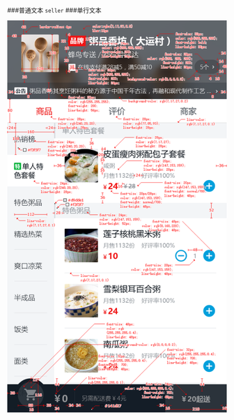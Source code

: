 
###普通文本
`seller`
###单行文本

![pic1](https://github.com/shellyxiao48/seller/blob/master/PSD/%E5%A4%96%E5%8D%9601_%E5%95%86%E5%93%81%E9%A1%B5_spec.png )
